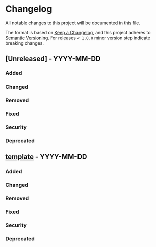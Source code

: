 # Changelog

All notable changes to this project will be documented in this file.

The format is based on [Keep a Changelog](https://keepachangelog.com/en/1.0.0/),
and this project adheres to [Semantic Versioning](https://semver.org/spec/v2.0.0.html).
For releases `< 1.0.0` minor version step indicate breaking changes.

## [Unreleased] - YYYY-MM-DD

### Added

### Changed

### Removed

### Fixed

### Security

### Deprecated

## [template] - YYYY-MM-DD

### Added

### Changed

### Removed

### Fixed

### Security

### Deprecated

[0.0.2]: https://github.com/tum-gis/ckan-docker/compare/0.0.1...0.0.2
[0.0.1]: https://github.com/tum-gis/ckan-docker/releases/tag/0.0.1
[template]: https://keepachangelog.com/en/1.0.0/
